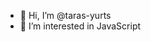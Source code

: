 - 👋 Hi, I’m @taras-yurts
- 👀 I’m interested in JavaScript

<!---
taras-yurts/taras-yurts is a ✨ special ✨ repository because its `README.md` (this file) appears on your GitHub profile.
You can click the Preview link to take a look at your changes.
--->
